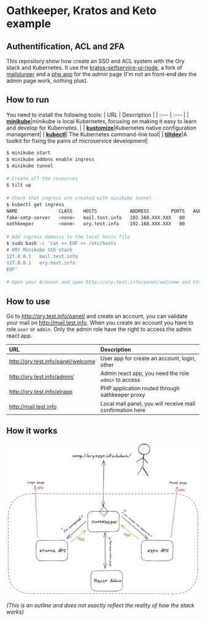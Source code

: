 # Oathkeeper, Kratos and Keto example
## Authentification, ACL and 2FA

This repository show how create an SSO and ACL system with the Ory stack and Kubernetes.
It use the [kratos-selfservice-ui-node](https://github.com/ory/kratos-selfservice-ui-node), a fork of [mailslurper](https://github.com/pngouin/mailslurper) and a [php app](https://github.com/pngouin/react-admin-ory) for the *admin* page (I'm not an front-end dev the admin page work, nothing plus).


## How to run

You need to install the following tools:
| URL | Description |
| :--- | :--- |
| **[minikube](https://minikube.sigs.k8s.io/docs/start/)**|minikube is local Kubernetes, focusing on making it easy to learn and develop for Kubernetes. |
| **[kustomize](https://kubectl.docs.kubernetes.io/installation/kustomize/)**|Kubernetes native configuration management|
| **[kubectl](https://kubernetes.io/docs/tasks/tools/install-kubectl/)**| The Kubernetes command-line tool|
| **[tiltdev](https://docs.tilt.dev/install.html)**|A toolkit for fixing the pains of microservice development|

```bash
$ minikube start
$ minikube addons enable ingress
$ minikube tunnel

# Create all the resources
$ tilt up

# Check that ingress are created with minikube tunnel
$ kubectl get ingress
NAME               CLASS    HOSTS            ADDRESS        PORTS   AGE
fake-smtp-server   <none>   mail.test.info   192.168.XXX.XXX   80      119s
oathkeeper         <none>   ory.test.info    192.168.XXX.XXX   80      119s

# Add ingress domains to the local hosts file
$ sudo bash -c 'cat << EOF >> /etc/hosts
# ORY Minikube SSO stack
127.0.0.1   mail.test.info
127.0.0.1   ory.test.info
EOF'

# Open your browser and open http://ory.test.info/panel/welcome and http://mail.test.info
```

## How to use

Go to http://ory.test.info/panel/ and create an account, you can validate your mail on http://mail.test.info. When you create an account you have to role `user` or `admin`. Only the admin role have the right to access the admin react app.

| URL | Description |
| :--- | :--- |
| http://ory.test.info/panel/welcome | User app for create an account, login, other |
| http://ory.test.info/admin/ | Admin react app, you need the role `admin` to access |
| http://ory.test.info/elrapp | PHP application routed through oathkeeper proxy |
| http://mail.test.info | Local mail panel, you will receive mail confirmation here |

## How it works

![schema](.docs/diagram.png)

*(This is an outline and does not exactly reflect the reality of how the stack works)*
